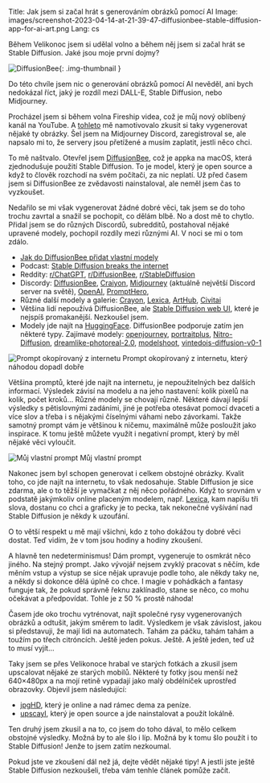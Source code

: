 Title: Jak jsem si začal hrát s generováním obrázků pomocí AI
Image: images/screenshot-2023-04-14-at-21-39-47-diffusionbee-stable-diffusion-app-for-ai-art.png
Lang: cs

Během Velikonoc jsem si udělal volno a během něj jsem si začal hrát se Stable Diffusion.
Jaké jsou moje první dojmy?

![DiffusionBee]({static}/images/screenshot-2023-04-14-at-21-39-47-diffusionbee-stable-diffusion-app-for-ai-art.png){: .img-thumbnail }

Do této chvíle jsem nic o generování obrázků pomocí AI nevěděl, ani bych nedokázal říct, jaký je rozdíl mezi DALL-E, Stable Diffusion, nebo Midjourney.

Procházel jsem si během volna Fireship videa, což je můj nový oblíbený kanál na YouTube.
A [tohleto](https://www.youtube.com/watch?v=nYqeHIRKboM) mě namotivovalo zkusit si taky vygenerovat nějaké ty obrázky.
Šel jsem na Midjourney Discord, zaregistroval se, ale napsalo mi to, že servery jsou přetížené a musím zaplatit, jestli něco chci.

To mě naštvalo.
Otevřel jsem [DiffusionBee](https://diffusionbee.com/), což je appka na macOS, která zjednodušuje použití Stable Diffusion.
To je model, který je open source a když to člověk rozchodí na svém počítači, za nic neplatí.
Už před časem jsem si DiffusionBee ze zvědavosti nainstaloval, ale neměl jsem čas to vyzkoušet.

Nedařilo se mi však vygenerovat žádné dobré věci, tak jsem se do toho trochu zavrtal a snažil se pochopit, co dělám blbě.
No a dost mě to chytlo.
Přidal jsem se do různých Discordů, subredditů, postahoval nějaké upravené modely, pochopil rozdíly mezi různými AI.
V noci se mi o tom zdálo.

-   [Jak do DiffusionBee přidat vlastní modely](https://github.com/divamgupta/diffusionbee-stable-diffusion-ui/blob/master/DOCUMENTATION.md#custom-models)
-   Podcast: [Stable Diffusion breaks the internet](https://changelog.com/podcast/506)
-   Reddity: [r/ChatGPT](https://www.reddit.com/r/ChatGPT/), [r/DiffusionBee](https://www.reddit.com/r/DiffusionBee/), [r/StableDiffusion](https://www.reddit.com/r/StableDiffusion/)
-   Discordy: [DiffusionBee](https://discord.gg/QCjYd4eQQD), [Craiyon](https://discord.gg/craiyon-1065723932109451284), [Midjourney](https://discord.gg/midjourney) (aktuálně největší Discord server na světě), [OpenAI](https://discord.gg/openai), [PromptHero](https://discord.gg/prompthero-1026222136790110259),
-   Různé další modely a galerie: [Crayon](https://www.craiyon.com/), [Lexica](https://lexica.art/), [ArtHub](https://arthub.ai/), [Civitai](https://civitai.com/)
-   Většina lidí nepoužívá DiffusionBee, ale [Stable Diffusion web UI](https://github.com/AUTOMATIC1111/stable-diffusion-webui), které je nejspíš promakanější.
    Nezkoušel jsem.
-   Modely jde najít na [HuggingFace](https://huggingface.co/).
    DiffusionBee podporuje zatím jen některé typy.
    Zajímavé modely: [openjourney](https://huggingface.co/prompthero/openjourney), [portraitplus](https://huggingface.co/wavymulder/portraitplus), [Nitro-Diffusion](https://huggingface.co/nitrosocke/Nitro-Diffusion), [dreamlike-photoreal-2.0](https://huggingface.co/dreamlike-art/dreamlike-photoreal-2.0), [modelshoot](https://huggingface.co/wavymulder/modelshoot), [vintedois-diffusion-v0-1](https://huggingface.co/22h/vintedois-diffusion-v0-1)

![Prompt okopírovaný z internetu]({static}/images/screenshot-2023-04-08-at-14-51-54.png)
Prompt okopírovaný z internetu, který náhodou dopadl dobře

Většina promptů, které jde najít na internetu, je nepoužitelných bez dalších informací.
Výsledek závisí na modelu a na jeho nastavení: kolik pixelů na kolik, počet kroků…
Různé modely se chovají různě.
Některé dávají lepší výsledky s pětislovnými zadáními, jiné je potřeba otesávat pomocí dvaceti a více slov a třeba i s nějakými číselnými váhami nebo závorkami.
Takže samotný prompt vám je většinou k ničemu, maximálně může posloužit jako inspirace.
K tomu ještě můžete využít i negativní prompt, který by měl nějaké věci vyloučit.

![Můj vlastní prompt]({static}/images/screenshot-2023-04-09-at-18-03-39.png)
Můj vlastní prompt

Nakonec jsem byl schopen generovat i celkem obstojné obrázky.
Kvalit toho, co jde najít na internetu, to však nedosahuje.
Stable Diffusion je sice zdarma, ale o to těžší je vymačkat z něj něco pořádného.
Když to srovnám v podstatě jakýmkoliv online placeným modelem, např. [Lexica](https://lexica.art/), kam napíšu tři slova, dostanu co chci a graficky je to pecka, tak nekonečné vyšívání nad Stable Diffusion je někdy k uzoufání.

O to větší respekt u mě mají všichni, kdo z toho dokážou ty dobré věci dostat.
Teď vidím, že v tom jsou hodiny a hodiny zkoušení.

A hlavně ten nedeterminismus!
Dám prompt, vygeneruje to osmkrát něco jiného.
Na stejný prompt.
Jako vývojář nejsem zvyklý pracovat s něčím, kde měním vstup a výstup se sice nějak upravuje podle toho, ale někdy taky ne, a někdy si dokonce dělá úplně co chce.
I magie v pohádkách a fantasy funguje tak, že pokud správně řeknu zaklínadlo, stane se něco, co mohu očekávat a předpovídat.
Tohle je z 50 % prostě náhoda!

Časem jde oko trochu vytrénovat, najít společné rysy vygenerovaných obrázků a odtušit, jakým směrem to ladit.
Výsledkem je však závislost, jakou si představuji, že mají lidi na automatech.
Tahám za páčku, tahám tahám a toužím po třech citróncích.
Ještě jeden pokus.
Ještě.
A ještě jeden, teď už to musí vyjít…

Taky jsem se přes Velikonoce hrabal ve starých fotkách a zkusil jsem upscalovat nějaké ze starých mobilů.
Některé ty fotky jsou menší než 640×480px a na mojí retině vypadají jako malý obdélníček uprostřed obrazovky.
Objevil jsem následující:

-   [jpgHD](https://jpghd.com/), který je online a nad rámec dema za peníze.
-   [upscayl](https://github.com/upscayl/upscayl), který je open source a jde nainstalovat a použít lokálně.

Ten druhý jsem zkusil a na to, co jsem do toho dával, to mělo celkem obstojné výsledky.
Možná by to ale šlo i líp.
Možná by k tomu šlo použít i to Stable Diffusion!
Jenže to jsem zatím nezkoumal.

Pokud jste ve zkoušení dál než já, dejte vědět nějaké tipy!
A jestli jste ještě Stable Diffusion nezkoušeli, třeba vám tenhle článek pomůže začít.

